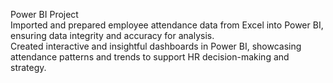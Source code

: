 Power BI Project
<br>Imported and prepared employee attendance data from Excel into Power BI, ensuring data integrity and accuracy for analysis.</br>
Created interactive and insightful dashboards in Power BI, showcasing attendance patterns and trends to support HR decision-making and strategy.